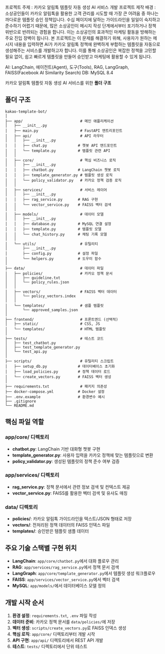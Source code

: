 프로젝트 주제 : 카카오 알림톡 템플릿 자동 생성 AI 서비스 개발
프로젝트 제작 배경 : 소상공인들이 카카오 알림톡을 활용한 고객 관리를 시도할 때 가장 큰 어려움 중 하나는 까다로운 템플릿 승인 정책입니다. 수십 페이지에 달하는 가이드라인을 일일이 숙지하고 준수하기 어렵기 때문에, 많은 소상공인이 메시지 작성 단계에서부터 포기하거나 정책 위반으로 반려되는 경험을 합니다. 이는 소상공인의 효과적인 마케팅 활동을 방해하는 주요 진입 장벽이 됩니다.
본 프로젝트는 이 문제를 해결하기 위해, 사용자가 원하는 메시지 내용을 입력하면 AI가 카카오 알림톡 정책에 완벽하게 부합하는 템플릿을 자동으로 생성해주는 서비스를 개발하고자 합니다. 이를 통해 소상공인은 복잡한 정책을 고민할 필요 없이, 쉽고 빠르게 템플릿을 만들어 승인받고 마케팅에 활용할 수 있게 됩니다.

AI: LangChain, 에이전트(Agent), 도구(Tools), RAG, LangGraph, FAISS(Facebook AI Similarity Search)
DB: MySQL 8.4

카카오 알림톡 템플릿 자동 생성 AI 서비스를 위한 **폴더 구조**

## 폴더 구조

```
kakao-template-bot/
│
├── app/                          # 메인 애플리케이션
│   ├── __init__.py
│   ├── main.py                   # FastAPI 엔트리포인트
│   ├── api/                      # API 라우터
│   │   ├── __init__.py
│   │   ├── chat.py              # 챗봇 API 엔드포인트
│   │   └── template.py          # 템플릿 관련 API
│   │
│   ├── core/                     # 핵심 비즈니스 로직
│   │   ├── __init__.py
│   │   ├── chatbot.py           # LangChain 챗봇 로직
│   │   ├── template_generator.py # 템플릿 생성 로직
│   │   └── policy_validator.py   # 카카오 정책 검증 로직
│   │
│   ├── services/                 # 서비스 레이어
│   │   ├── __init__.py
│   │   ├── rag_service.py       # RAG 구현
│   │   └── vector_service.py    # FAISS 벡터 검색
│   │
│   ├── models/                   # 데이터 모델
│   │   ├── __init__.py
│   │   ├── database.py          # MySQL 연결 설정
│   │   ├── template.py          # 템플릿 모델
│   │   └── chat_history.py      # 채팅 기록 모델
│   │
│   └── utils/                    # 유틸리티
│       ├── __init__.py
│       ├── config.py            # 설정 파일
│       └── helpers.py           # 도우미 함수
│
├── data/                         # 데이터 파일
│   ├── policies/                 # 카카오 정책 문서
│   │   ├── guideline.txt
│   │   └── policy_rules.json
│   │
│   ├── vectors/                  # FAISS 벡터 데이터
│   │   └── policy_vectors.index
│   │
│   └── templates/                # 샘플 템플릿
│       └── approved_samples.json
│
├── frontend/                     # 프론트엔드 (선택적)
│   ├── static/                   # CSS, JS
│   └── templates/                # HTML 템플릿
│
├── tests/                        # 테스트 코드
│   ├── test_chatbot.py
│   ├── test_template_generator.py
│   └── test_api.py
│
├── scripts/                      # 유틸리티 스크립트
│   ├── setup_db.py              # 데이터베이스 초기화
│   ├── load_policies.py         # 정책 데이터 로드
│   └── create_vectors.py        # FAISS 벡터 생성
│
├── requirements.txt              # 패키지 의존성
├── docker-compose.yml           # Docker 설정
├── .env.example                 # 환경변수 예시
├── .gitignore
└── README.md
```

## 핵심 파일 역할

### **app/core/ 디렉토리**

- **chatbot.py**: LangChain 기반 대화형 챗봇 구현
- **template_generator.py**: 사용자 입력을 카카오 정책에 맞는 템플릿으로 변환
- **policy_validator.py**: 생성된 템플릿의 정책 준수 여부 검증

### **app/services/ 디렉토리**

- **rag_service.py**: 정책 문서에서 관련 정보 검색 및 컨텍스트 제공
- **vector_service.py**: FAISS를 활용한 벡터 검색 및 유사도 매칭

### **data/ 디렉토리**

- **policies/**: 카카오 알림톡 가이드라인을 텍스트/JSON 형태로 저장
- **vectors/**: 전처리된 정책 데이터의 FAISS 인덱스 파일
- **templates/**: 승인받은 템플릿 샘플 데이터

## 주요 기술 스택별 구현 위치

- **LangChain**: `app/core/chatbot.py`에서 대화 플로우 관리
- **RAG**: `app/services/rag_service.py`에서 정책 문서 검색
- **LangGraph**: `app/core/template_generator.py`에서 템플릿 생성 워크플로우
- **FAISS**: `app/services/vector_service.py`에서 벡터 검색
- **MySQL**: `app/models/`에서 데이터베이스 모델 정의

## 개발 시작 순서

1. **환경 설정**: `requirements.txt`, `.env` 파일 작성
2. **데이터 준비**: 카카오 정책 문서를 `data/policies/`에 저장
3. **벡터 생성**: `scripts/create_vectors.py`로 FAISS 인덱스 생성
4. **핵심 로직**: `app/core/` 디렉토리부터 개발 시작
5. **API 구현**: `app/api/` 디렉토리에서 REST API 개발
6. **테스트**: `tests/` 디렉토리에서 단위 테스트
